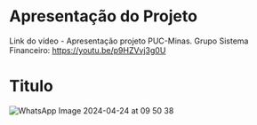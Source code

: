 # Apresentação do Projeto

Link do vídeo - Apresentação projeto PUC-Minas. Grupo Sistema Financeiro: https://youtu.be/p9HZVvj3g0U

# Titulo

![WhatsApp Image 2024-04-24 at 09 50 38](https://github.com/ICEI-PUC-Minas-PMV-ADS/pmv-ads-2024-1-e4-proj-dad-t2-sistema-financeiro/assets/114113443/d1959f73-cca1-440f-846f-1b48f00a80f8)
